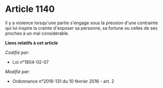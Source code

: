 # Article 1140

Il y a violence lorsqu'une partie s'engage sous la pression d'une contrainte qui lui inspire la crainte d'exposer sa
personne, sa fortune ou celles de ses proches à un mal considérable.

**Liens relatifs à cet article**

_Codifié par_:

  - Loi n°1804-02-07

_Modifié par_:

  - Ordonnance n°2016-131 du 10 février 2016 - art. 2
